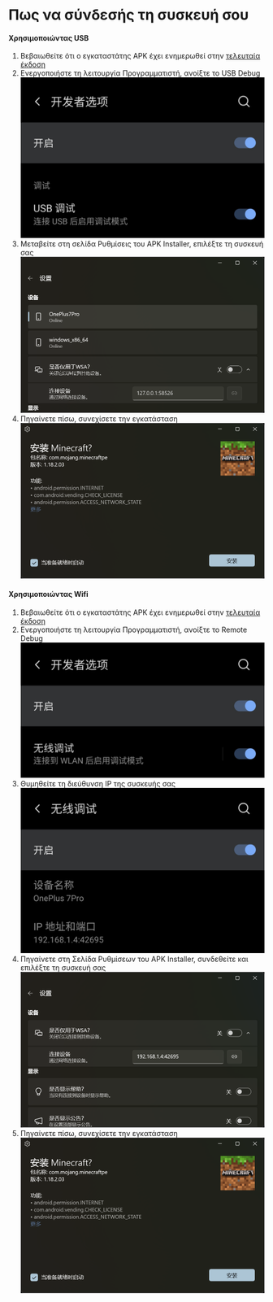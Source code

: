 # Πως να σύνδεσής τη συσκευή σου
#### Χρησιμοποιώντας USB
1. Βεβαιωθείτε ότι ο εγκαταστάτης APK έχει ενημερωθεί στην [τελευταία έκδοση](https://www.microsoft.com/store/productId/9P2JFQ43FPPG "APK Installer")
2. Ενεργοποιήστε τη λειτουργία Προγραμματιστή, ανοίξτε το USB Debug ![Λειτουργία προγραμματιστή](https://raw.githubusercontent.com/Paving-Base/APK-Installer/screenshots/Documents/Tutorials/How%20To%20Connect%20Device/Images/Screenshot_20221002-172252.jpg)
3. Μεταβείτε στη σελίδα Ρυθμίσεις του APK Installer, επιλέξτε τη συσκευή σας ![Σελίδα Ρυθμίσεων](https://raw.githubusercontent.com/Paving-Base/APK-Installer/screenshots/Documents/Tutorials/How%20To%20Connect%20Device/Images/Snipaste_2022-10-02_17-37-30.png)
4. Πηγαίνετε πίσω, συνεχίσετε την εγκατάσταση ![Resume Installation](https://raw.githubusercontent.com/Paving-Base/APK-Installer/screenshots/Documents/Tutorials/How%20To%20Connect%20Device/Images/Snipaste_2022-10-02_17-34-04.png)
#### Χρησιμοποιώντας Wifi
1. Βεβαιωθείτε ότι ο εγκαταστάτης APK έχει ενημερωθεί στην [τελευταία έκδοση](https://www.microsoft.com/store/productId/9P2JFQ43FPPG "APK Installer")
2. Ενεργοποιήστε τη λειτουργία Προγραμματιστή, ανοίξτε το Remote Debug ![Developer Mode](https://raw.githubusercontent.com/Paving-Base/APK-Installer/screenshots/Documents/Tutorials/How%20To%20Connect%20Device/Images/Screenshot_20221002-174001.jpg)
3. Θυμηθείτε τη διεύθυνση IP της συσκευής σας ![IP address](https://raw.githubusercontent.com/Paving-Base/APK-Installer/screenshots/Documents/Tutorials/How%20To%20Connect%20Device/Images/Screenshot_20221002-174200.jpg)
3. Πηγαίνετε στη Σελίδα Ρυθμίσεων του APK Installer, συνδεθείτε και επιλέξτε τη συσκευή σας ![Σελίδα Ρυθμίσεων](https://raw.githubusercontent.com/Paving-Base/APK-Installer/screenshots/Documents/Tutorials/How%20To%20Connect%20Device/Images/Snipaste_2022-10-02_17-46-28.png)
4. Πηγαίνετε πίσω, συνεχίσετε την εγκατάσταση ![Resume Installation](https://raw.githubusercontent.com/Paving-Base/APK-Installer/screenshots/Documents/Tutorials/How%20To%20Connect%20Device/Images/Snipaste_2022-10-02_17-34-04.png)

